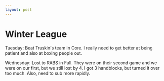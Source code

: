 ```yaml
---
layout: post
---
```


# Winter League

Tuesday: Beat Truskin's team in Core. I really need to get better at being patient and also at boxing people out.

Wednesday: Lost to RABS in Full. They were on their second game and we were on our first, but we still lost by 4. I got 3 handblocks, but turned it over too much. Also, need to sub more rapidly.
